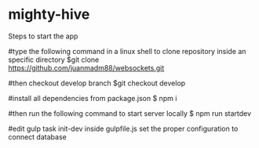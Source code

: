 # mighty-hive

Steps to start the app 

#type the following command in a linux shell to clone repository inside an specific directory $git clone https://github.com/juanmadm88/websockets.git

#then checkout develop branch $git checkout develop

#install all dependencies from package.json $ npm i

#then run the following command to start server locally $ npm run startdev

#edit gulp task init-dev inside gulpfile.js set the proper configuration to connect database
